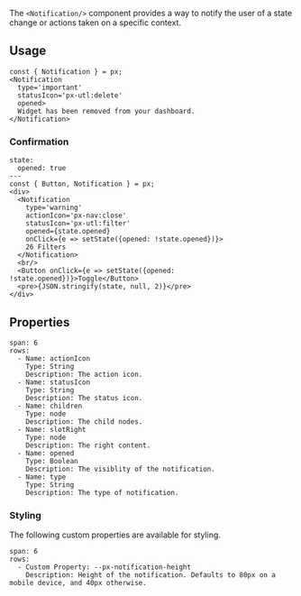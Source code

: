 The `<Notification/>` component provides a way to notify the user of a state change or actions taken on a specific context.

## Usage

```react
const { Notification } = px;
<Notification 
  type='important' 
  statusIcon='px-utl:delete'
  opened>
  Widget has been removed from your dashboard.
</Notification>
```

### Confirmation
```react
state:
  opened: true
---
const { Button, Notification } = px;
<div>
  <Notification 
    type='warning' 
    actionIcon='px-nav:close' 
    statusIcon='px-utl:filter'
    opened={state.opened}
    onClick={e => setState({opened: !state.opened})}>
    26 Filters
  </Notification>
  <br/>
  <Button onClick={e => setState({opened: !state.opened})}>Toggle</Button>
  <pre>{JSON.stringify(state, null, 2)}</pre>
</div>
```


## Properties

```table
span: 6
rows:
  - Name: actionIcon
    Type: String
    Description: The action icon.
  - Name: statusIcon
    Type: String
    Description: The status icon.
  - Name: children
    Type: node
    Description: The child nodes.
  - Name: slotRight
    Type: node
    Description: The right content.
  - Name: opened
    Type: Boolean
    Description: The visiblity of the notification.
  - Name: type
    Type: String
    Description: The type of notification.
```


### Styling
The following custom properties are available for styling.

```table
span: 6
rows:
  - Custom Property: --px-notification-height	
    Description: Height of the notification. Defaults to 80px on a mobile device, and 40px otherwise.
```
